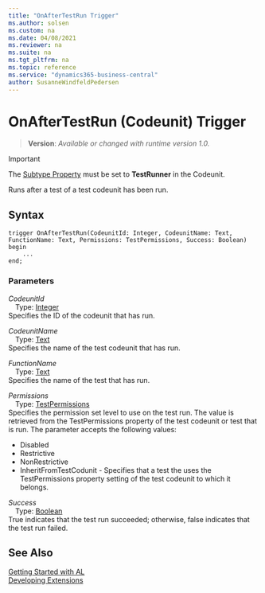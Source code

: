 ```yaml
---
title: "OnAfterTestRun Trigger"
ms.author: solsen
ms.custom: na
ms.date: 04/08/2021
ms.reviewer: na
ms.suite: na
ms.tgt_pltfrm: na
ms.topic: reference
ms.service: "dynamics365-business-central"
author: SusanneWindfeldPedersen
---
```

[//]: # (START>DO_NOT_EDIT)
[//]: # (IMPORTANT:Do not edit any of the content between here and the END>DO_NOT_EDIT.)
[//]: # (Any modifications should be made in the .xml files in the ModernDev repo.)

# OnAfterTestRun (Codeunit) Trigger
> **Version**: _Available or changed with runtime version 1.0._

> [!IMPORTANT]
> The [Subtype Property](../../properties/devenv-subtype-property.md) must be set to **TestRunner** in the Codeunit.

Runs after a test of a test codeunit has been run.

## Syntax
```
trigger OnAfterTestRun(CodeunitId: Integer, CodeunitName: Text, FunctionName: Text, Permissions: TestPermissions, Success: Boolean)
begin
    ...
end;
```

### Parameters

*CodeunitId*  
&emsp;Type: [Integer](../../methods-auto/integer/integer-data-type.md)  
Specifies the ID of the codeunit that has run.  

*CodeunitName*  
&emsp;Type: [Text](../../methods-auto/text/text-data-type.md)  
Specifies the name of the test codeunit that has run.  

*FunctionName*  
&emsp;Type: [Text](../../methods-auto/text/text-data-type.md)  
Specifies the name of the test that has run.  

*Permissions*  
&emsp;Type: [TestPermissions](../../methods-auto/testpermissions/testpermissions-option.md)  
Specifies the permission set level to use on the test run. The value is retrieved from the TestPermissions property of the test codeunit or test that is run. The parameter accepts the following values:
- Disabled
- Restrictive
- NonRestrictive
- InheritFromTestCodunit - Specifies that a test the uses the TestPermissions property setting of the test codeunit to which it belongs.  

*Success*  
&emsp;Type: [Boolean](../../methods-auto/boolean/boolean-data-type.md)  
True indicates that the test run succeeded; otherwise, false indicates that the test run failed.  



[//]: # (IMPORTANT: END>DO_NOT_EDIT)
## See Also  
[Getting Started with AL](../devenv-get-started.md)  
[Developing Extensions](../devenv-dev-overview.md)  
